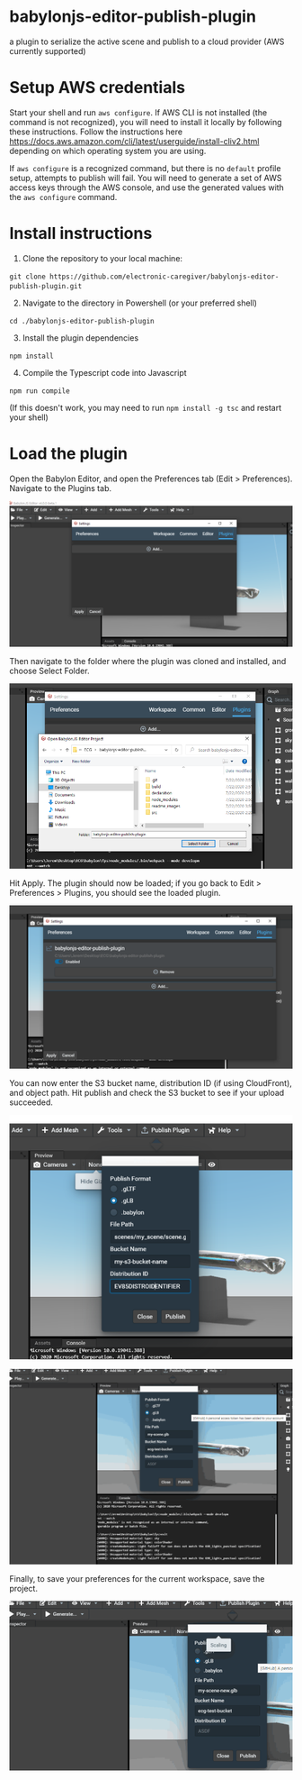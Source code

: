 # babylonjs-editor-publish-plugin
a plugin to serialize the active scene and publish to a cloud provider (AWS currently supported)

# Setup AWS credentials

Start your shell and run `aws configure`. If AWS CLI is not installed (the command is not recognized), you will need to install it locally by following these instructions. Follow the instructions here https://docs.aws.amazon.com/cli/latest/userguide/install-cliv2.html depending on which operating system you are using. 

If `aws configure` is a recognized command, but there is no `default` profile setup, attempts to publish will fail. You will need to generate a set of AWS access keys through the AWS console, and use the generated values with the `aws configure` command.

# Install instructions

1. Clone the repository to your local machine:

`git clone https://github.com/electronic-caregiver/babylonjs-editor-publish-plugin.git`

2. Navigate to the directory in Powershell (or your preferred shell)

`cd ./babylonjs-editor-publish-plugin` 

3. Install the plugin dependencies

`npm install`

4. Compile the Typescript code into Javascript

`npm run compile`

(If this doesn't work, you may need to run `npm install -g tsc` and restart your shell)

# Load the plugin

Open the Babylon Editor, and open the Preferences tab (Edit > Preferences). Navigate to the Plugins tab.

![](readme_images/preferences.png)

Then navigate to the folder where the plugin was cloned and installed, and choose Select Folder.

![](readme_images/choose-plugin.png)

Hit Apply. The plugin should now be loaded; if you go back to Edit > Preferences > Plugins, you should see the loaded plugin.

![](readme_images/plugin-loaded.png)

You can now enter the S3 bucket name, distribution ID (if using CloudFront), and object path. Hit publish and check the S3 bucket to see if your upload succeeded.

![](readme_images/choose-preferences.png)

![](readme_images/upload-succeeds.gif)

Finally, to save your preferences for the current workspace, save the project.

![](readme_images/save-workspace-preferences.gif)